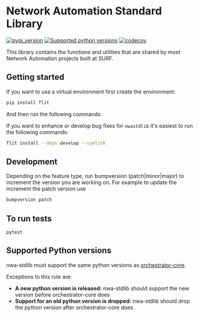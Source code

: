 # Network Automation Standard Library

[![pypi_version](https://img.shields.io/pypi/v/nwa-stdlib?color=%2334D058&label=pypi%20package)](https://pypi.org/project/nwa-stdlib)
[![Supported python versions](https://img.shields.io/pypi/pyversions/nwa-stdlib.svg?color=%2334D058)](https://pypi.org/project/nwa-stdlib)
[![codecov](https://codecov.io/github/workfloworchestrator/nwa-stdlib/graph/badge.svg?token=9XWVHKKF06)](https://codecov.io/github/workfloworchestrator/nwa-stdlib)

This library contains the functions and utilities that are shared by most
Network Automation projects built at SURF.

## Getting started

If you want to use a virtual environment first create the environment:

```bash
pip install flit
```
And then run the following commands:

If you want to enhance or develop bug fixes for `nwastdlib` it's easiest to run the following commands:
```bash
flit install --deps develop --symlink
```

## Development
Depending on the feature type, run bumpversion (patch|minor|major) to increment the version you are working on. For
example to update the increment the patch version use
```bash
bumpversion patch
```

## To run tests
```
pytest
```

## Supported Python versions

nwa-stdlib must support the same python versions as [orchestrator-core](https://github.com/workfloworchestrator/orchestrator-core).

Exceptions to this rule are:
* **A new python version is released:** nwa-stdlib should support the new version before orchestrator-core does
* **Support for an old python version is dropped:** nwa-stdlib should drop the python version after orchestrator-core does
